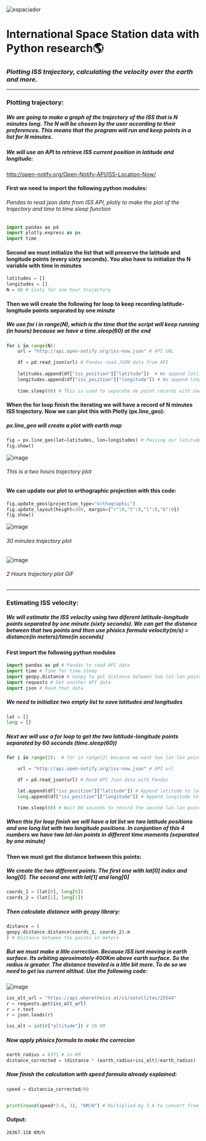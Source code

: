 ![espaciador](https://i.imgur.com/ugx3vyl.jpg)

# International Space Station data with Python research:earth_americas:

### _Plotting ISS trajectory, calculating the velocity over the earth and more._

---

### **Plotting trajectory:**
##### _We are going to make a graph of the trajectory of the ISS that is N minutes long. The N will be chosen by the user according to their preferences. This means that the program will run and keep points in a list for N minutes._

##### We will use an API to retrieve ISS current position in latitude and longitude:
http://open-notify.org/Open-Notify-API/ISS-Location-Now/



#### First we need to import the following python modules:
###### _Pandas to read json data from ISS API, plotly to make the plot of the trajectory and time to time.sleep function_
```py
import pandas as pd
import plotly.express as px
import time
```

#### Second we must initialize the list that will preserve the latitude and longitude points (every sixty seconds). You also have to initialize the N variable with time in minutes


```py
latitudes = []
longitudes = []
N = 60 # Sixty for one hour trajectory
```

#### Then we will create the following for loop to keep recording latitude-longitude points separated by one minute
##### _We use for i in range(N), which is the time that the script will keep running (in hours) because we have a time.sleep(60) at the end_


```py
for i in range(N):  
    url = "http://api.open-notify.org/iss-now.json" # API URL

    df = pd.read_json(url) # Pandas read JSON data from API
    
    latitudes.append(df["iss_position"]["latitude"])  # We append latitude ISS position to latitudes list
    longitudes.append(df["iss_position"]["longitude"]) # We append longitude ISS position to longitudes list
    
    time.sleep(60) # This is used to separate de point records with one minute
```

#### When the for loop finish the iterating we will have a record of N minutes ISS trajectory. Now we can plot this with Plotly (px.line_geo):
##### _px.line_geo will create a plot with earth map_
```py
fig = px.line_geo(lat=latitudes, lon=longitudes) # Passing our latitudes and longitudes list as parameter
fig.show()  
```
![image](https://user-images.githubusercontent.com/80207106/137491882-9f2c82f2-f68c-4d84-833e-49baa44bdbc1.png)
###### _This is a two hours trajectory plot_

#### We can update our plot to orthographic projection with this code:
```py
fig.update_geos(projection_type="orthographic")
fig.update_layout(height=300, margin={"r":0,"t":0,"l":0,"b":0})
fig.show()  
```
![image](https://user-images.githubusercontent.com/80207106/137492413-bb3b060d-f560-4956-a321-66e56e4d7a6b.png)
###### _30 minutes trajectory plot_

![image](https://i.imgur.com/BtMkiG6.gif)

###### _2 Hours trajectory plot GIF_
---
### **Estimating ISS velocity:**

#####  _We will estimate the ISS velocity using two diferent latitude-longitude points separated by one minute (sixty seconds). We can get the distance between that two points and then use phisics formula velocity(m/s) = distance(in meters)/time(in seconds)_


#### First import the following python modules

```py
import pandas as pd # Pandas to read API data
import time # Time for time.sleep
import geopy.distance # Geopy to get distance between two lat-lon points
import requests # Get another API data
import json # Read that data
```

##### _We need to initialize two empty list to save latitudes and longitudes_


```py
lat = []
long = []
```

##### _Next we will use a for loop to get the two latitude-longitude points separated by 60 seconds (time.sleep(60))_


```py
for i in range(2):  # for in range(2) because we want two lat-lon points

    url = "http://api.open-notify.org/iss-now.json" # API url

    df = pd.read_json(url) # Read API Json data with Pandas

    lat.append(df["iss_position"]["latitude"]) # Append latitude to lat list
    long.append(df["iss_position"]["longitude"]) # Append longitude to long list

    time.sleep(60) # Wait 60 seconds to record the second lat-lon point
```

##### _When this for loop finish we will have a lat list we two latitude positions and one long list with two longitude positions. In conjuntion of this 4 numbers we have two lat-lon points in different time moments (separated by one minute)_

#### Then we must get the distance between this points:

##### _We create the two different points. The first one with lat[0] index and long[0]. The second one with lat[1] and long[0]_

```py
coords_1 = (lat[0], long[0]) 
coords_2 = (lat[1], long[1])
```

##### _Then calculate distance with geopy library:_

```py
distance = (
geopy.distance.distance(coords_1, coords_2).m
) # Distance between the points in meters
```

##### _But we must make a litle correction. Because ISS isnt moving in earth surface. Its orbiting aproximately 400Km above earth surface. So the radius is greater. The distance traveled is a litle bit more. To do so we need to get iss current altitud. Use the following code:_


![image](https://i.imgur.com/jDZATbD.png)

```py
iss_alt_url = "https://api.wheretheiss.at/v1/satellites/25544"
r = requests.get(iss_alt_url)
r = r.text
r = json.loads(r)

iss_alt = int(r["altitude"]) # IN KM
```

##### _Now apply phisics formula to make the correcion_


```py
earth_radius = 6371 # in KM
distance_corrected = (distance * (earth_radius+iss_alt)/earth_radius)
```

##### Now finish the calculation with speed formula already explained:

```py
speed = distancia_corrected/60 


print(round(speed*3.6, 3), "KM/H") # Multiplied by 3.6 to convert from m/s to km/h. Rounded by 3.
```
#### Output:
```
26367.118 KM/h
```


